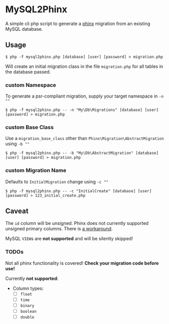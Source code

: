 # MySQL2Phinx

A simple cli php script to generate a [phinx](https://github.com/robmorgan/phinx) migration from an existing MySQL database.

## Usage

```
$ php -f mysql2phinx.php [database] [user] [password] > migration.php
```

Will create an initial migration class in the file `migration.php` for all tables in the database passed. 

### custom Namespace
To generate a psr-compliant migration, supply your target namespace in `-n ""`
```
$ php -f mysql2phinx.php -- -n "My\Db\Migrations" [database] [user] [password] > migration.php
```

### custom Base Class
Use a `migration_base_class` other than `Phinx\Migration\AbstractMigration` using `-b ""`
```
$ php -f mysql2phinx.php -- -b "My\Db\AbstractMigration" [database] [user] [password] > migration.php
```

### custom Migration Name
Defaults to `InitialMigration` change using `-c ""`
```
$ php -f mysql2phinx.php -- -c "InitialCreate" [database] [user] [password] > 123_initial_create.php
```

## Caveat

The `id` column will be unsigned. Phinx does not currently supported unsigned primary columns. There is [a workaround](https://github.com/robmorgan/phinx/issues/250).

MySQL `VIEW`s are **not supported** and will be silently skipped!

### TODOs

Not all phinx functionality is covered! **Check your migration code before use!**

Currently **not supported**:

* Column types:
  * [ ] `float`
  * [ ] `time`
  * [ ] `binary`
  * [ ] `boolean`
  * [ ] `double`
